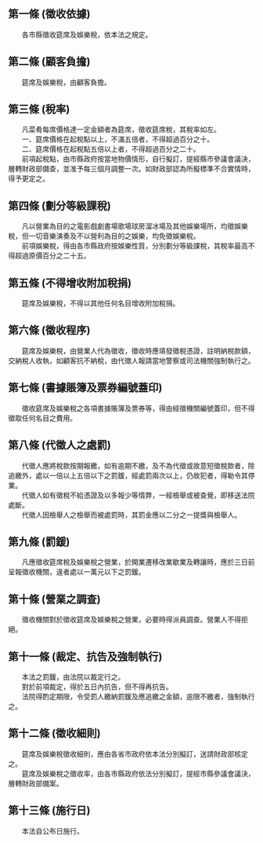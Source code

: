 第一條 (徵收依據)
-----------------
　　各市縣徵收筵席及娛樂稅，依本法之規定。  


第二條 (顧客負擔)
-----------------
　　筵席及娛樂稅，由顧客負擔。  


第三條 (稅率)
-------------
　　凡菜肴每席價格達一定金額者為筵席，徵收筵席稅，其稅率如左。  
　　一、筵席價格在起稅點以上，不滿五倍者，不得超過百分之十。  
　　二、筵席價格在起稅點五倍以上者，不得超過百分之二十。  
　　前項起稅點，由市縣政府按當地物價情形，自行擬訂，提經縣市參議會議決，層轉財政部備查，並准予每三個月調整一次。如財政部認為所擬標準不合實情時，得予更定之。  


第四條 (劃分等級課稅)
---------------------
　　凡以營業為目的之電影戲劇書場歌場球房溜冰場及其他娛樂場所，均徵娛樂稅，但一切音樂演奏及不以營利為目的之娛樂，均免徵娛樂稅。  
　　前項娛樂稅，得由各市縣政府按娛樂性質，分別劃分等級課稅，其稅率最高不得超過原價百分之二十五。  


第五條 (不得增收附加稅捐)
-------------------------
　　筵席及娛樂稅，不得以其他任何名目增收附加稅捐。  


第六條 (徵收程序)
-----------------
　　筵席及娛樂稅，由營業人代為徵收，徵收時應填發徵稅憑證，註明納稅款額，交納稅人收執，如顧客抗不納稅，由代徵人報請當地警察或司法機關強制執行之。  


第七條 (書據賬簿及票券編號蓋印)
-------------------------------
　　徵收筵席及娛樂稅之各項書據賬簿及票券等，得由經徵機關編號蓋印，但不得徵取任何名目之費用。  


第八條 (代徵人之處罰)
---------------------
　　代徵人應將稅款按期報繳，如有逾期不繳，及不為代徵或故意短徵稅款者，除追繳外，處以一倍以上五倍以下之罰鍰，經處罰兩次以上，仍故犯者，得勒令其停業。  
　　代徵人如有徵稅不給憑證及以多報少等情弊，一經檢舉或被查覺，即移送法院處斷。  
　　代徵人因檢舉人之檢舉而被處罰時，其罰金應以二分之一提獎與檢舉人。  


第九條 (罰鍰)
-------------
　　凡應徵收筵席稅及娛樂稅之營業，於開業遷移改業歇業及轉讓時，應於三日前呈報徵收機關，違者處以一萬元以下之罰鍰。  


第十條 (營業之調查)
-------------------
　　徵收機關對於徵收筵席及娛樂稅之營業，必要時得派員調查。營業人不得拒絕。  


第十一條 (裁定、抗告及強制執行)
-------------------------------
　　本法之罰鍰，由法院以裁定行之。  
　　對於前項裁定，得於五日內抗告，但不得再抗告。  
　　法院得酌定期限，令受罰人繳納罰鍰及應追繳之金額，逾限不繳者，強制執行之。  


第十二條 (徵收細則)
-------------------
　　筵席及娛樂稅徵收細則，應由各省市政府依本法分別擬訂，送請財政部核定之。  
　　筵席及娛樂稅之徵收率，由各市縣政府依法分別擬訂，提經市縣參議會議決，層轉財政部備案。  


第十三條 (施行日)
-----------------
　　本法自公布日施行。